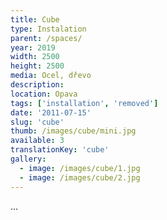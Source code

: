 ```yaml
---
title: Cube
type: Instalation
parent: /spaces/
year: 2019
width: 2500
height: 2500
media: Ocel, dřevo
description: 
location: Opava
tags: ['installation', 'removed']
date: '2011-07-15'
slug: 'cube'
thumb: /images/cube/mini.jpg
available: 3
translationKey: 'cube'
gallery:
  - image: /images/cube/1.jpg
  - image: /images/cube/2.jpg
---
```

...

